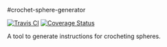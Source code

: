 #crochet-sphere-generator

[![Travis CI](https://api.travis-ci.org/clifforj/crochet-sphere-generator.svg?branch=master)](https://travis-ci.org/clifforj/crochet-sphere-generator) [![Coverage Status](https://coveralls.io/repos/github/clifforj/crochet-sphere-generator/badge.svg?branch=master)](https://coveralls.io/github/clifforj/crochet-sphere-generator?branch=master)

A tool to generate instructions for crocheting spheres.